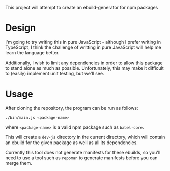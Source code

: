This project will attempt to create an ebuild-generator for npm packages

Design
======

I'm going to try writing this in pure JavaScript - although I prefer writing in
TypeScript, I think the challenge of writting in pure JavaScript will help me
learn the language better.

Additionally, I wish to limit any dependencies in order to allow this package to
stand alone as much as possible. Unfortunately, this may make it difficult to
(easily) implement unit testing, but we'll see.

Usage
=====

After cloning the repository, the program can be run as follows:

```sh
./bin/main.js <package-name>
```

where `<package-name>` is a valid npm package such as `babel-core`.

This will create a `dev-js` directory in the current directory, which will
contain an ebuild for the given package as well as all its dependencies.

Currently this tool does not generate manifests for these ebuilds, so you'll
need to use a tool such as `repoman` to generate manifests before you can merge
them.
